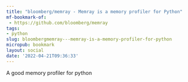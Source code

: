 ```yaml
---
title: "bloomberg/memray - Memray is a memory profiler for Python"
mf-bookmark-of:
 - https://github.com/bloomberg/memray
tags:
- python
slug: bloombergmemray---memray-is-a-memory-profiler-for-python
micropub: bookmark
layout: social
date: '2022-04-21T09:36:33'
---
```

A good memory profiler for python